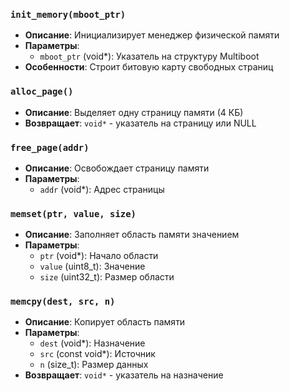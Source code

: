### `init_memory(mboot_ptr)`
- **Описание**: Инициализирует менеджер физической памяти
- **Параметры**:
  - `mboot_ptr` (void*): Указатель на структуру Multiboot
- **Особенности**: Строит битовую карту свободных страниц

### `alloc_page()`
- **Описание**: Выделяет одну страницу памяти (4 КБ)
- **Возвращает**: `void*` - указатель на страницу или NULL

### `free_page(addr)`
- **Описание**: Освобождает страницу памяти
- **Параметры**:
  - `addr` (void*): Адрес страницы

### `memset(ptr, value, size)`
- **Описание**: Заполняет область памяти значением
- **Параметры**:
  - `ptr` (void*): Начало области
  - `value` (uint8_t): Значение
  - `size` (uint32_t): Размер области

### `memcpy(dest, src, n)`
- **Описание**: Копирует область памяти
- **Параметры**:
  - `dest` (void*): Назначение
  - `src` (const void*): Источник
  - `n` (size_t): Размер данных
- **Возвращает**: `void*` - указатель на назначение
